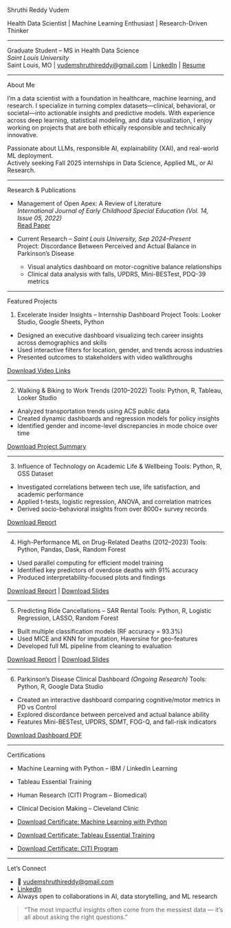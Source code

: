  Shruthi Reddy Vudem

Health Data Scientist | Machine Learning Enthusiast | Research-Driven Thinker

---

Graduate Student – MS in Health Data Science  
*Saint Louis University*  
 Saint Louis, MO |  vudemshruthireddy@gmail.com |
 [LinkedIn](https://www.linkedin.com/in/shruthi-reddy-vudem1410/) |
 [Resume](./VSR_RESUMEZ_F.pdf)

---

 About Me

I’m a data scientist with a foundation in healthcare, machine learning, and research. I specialize in turning complex datasets—clinical, behavioral, or societal—into actionable insights and predictive models. With experience across deep learning, statistical modeling, and data visualization, I enjoy working on projects that are both ethically responsible and technically innovative.

Passionate about LLMs, responsible AI, explainability (XAI), and real-world ML deployment.  
Actively seeking Fall 2025 internships in Data Science, Applied ML, or AI Research.

---

 Research & Publications

- Management of Open Apex: A Review of Literature  
  *International Journal of Early Childhood Special Education (Vol. 14, Issue 05, 2022)*  
  [Read Paper](https://www.researchgate.net/publication/387414570)

- Current Research – *Saint Louis University, Sep 2024–Present*  
  Project: Discordance Between Perceived and Actual Balance in Parkinson’s Disease  
  - Visual analytics dashboard on motor-cognitive balance relationships  
  - Clinical data analysis with falls, UPDRS, Mini-BESTest, PDQ-39 metrics

---

 Featured Projects

 1. Excelerate Insider Insights – Internship Dashboard Project
Tools: Looker Studio, Google Sheets, Python
- Designed an executive dashboard visualizing tech career insights across demographics and skills
- Used interactive filters for location, gender, and trends across industries
- Presented outcomes to stakeholders with video walkthroughs

 [Download Video Links](./Project_1_Excelerate_Dashboard/Excelerate_links_shru.docx)

---

 2. Walking & Biking to Work Trends (2010–2022)
Tools: Python, R, Tableau, Looker Studio
- Analyzed transportation trends using ACS public data
- Created dynamic dashboards and regression models for policy insights
- Identified gender and income-level discrepancies in mode choice over time

[Download Project Summary](./Project_2_Biking_Trends/Walking+and+Biking+to+Work+Trends.docx)

---

 3. Influence of Technology on Academic Life & Wellbeing
Tools: Python, R, GSS Dataset
- Investigated correlations between tech use, life satisfaction, and academic performance
- Applied t-tests, logistic regression, ANOVA, and correlation matrices
- Derived socio-behavioral insights from over 8000+ survey records

[Download Report](./Project_3_Tech_Influence/INFLUENCE_DOC.pdf)

---

 4. High-Performance ML on Drug-Related Deaths (2012–2023)
Tools: Python, Pandas, Dask, Random Forest
- Used parallel computing for efficient model training
- Identified key predictors of overdose deaths with 91% accuracy
- Produced interpretability-focused plots and findings

[Download Report](./Project_1_Excelerate_Dashboard/ACCIDENTAL_1.html) | [Download Slides](./Project_1_Excelerate_Dashboard/ACCIDENTAL_SHRUTHI_PPT.pptx)

---

 5. Predicting Ride Cancellations – SAR Rental
Tools: Python, R, Logistic Regression, LASSO, Random Forest
- Built multiple classification models (RF accuracy = 93.3%)
- Used MICE and KNN for imputation, Haversine for geo-features
- Developed full ML pipeline from cleaning to evaluation

 [Download Report](./Project_5_SAR_Cancellation/SAR_SHRUTHI.docx) | [Download Slides](./Project_5_SAR_Cancellation/SAR_SHRUTHI.pptx)

---

 6. Parkinson’s Disease Clinical Dashboard *(Ongoing Research)*
Tools: Python, R, Google Data Studio
- Created an interactive dashboard comparing cognitive/motor metrics in PD vs Control
- Explored discordance between perceived and actual balance ability
- Features Mini-BESTest, UPDRS, SDMT, FOG-Q, and fall-risk indicators

[Download Dashboard PDF](./Research/PARKINSON'S_DB%20(1).pdf)

---

 Certifications
- Machine Learning with Python – IBM / LinkedIn Learning
- Tableau Essential Training
- Human Research (CITI Program – Biomedical)
- Clinical Decision Making – Cleveland Clinic

- [Download Certificate: Machine Learning with Python](./Certifications/CertificateOfCompletion_Machine%20Learning%20with%20Python%20Foundations.pdf)
- [Download Certificate: Tableau Essential Training](./Certifications/CertificateOfCompletion_Tableau%20Essential%20Training%20(1).pdf)
- [Download Certificate: CITI Program](./Certifications/Certificate_citi.pdf)

---

 Let’s Connect
- 📧 vudemshruthireddy@gmail.com  
- [LinkedIn](https://www.linkedin.com/in/shruthi-reddy-vudem1410/)  
- Always open to collaborations in AI, data storytelling, and ML research

> “The most impactful insights often come from the messiest data — it’s all about asking the right questions.”
